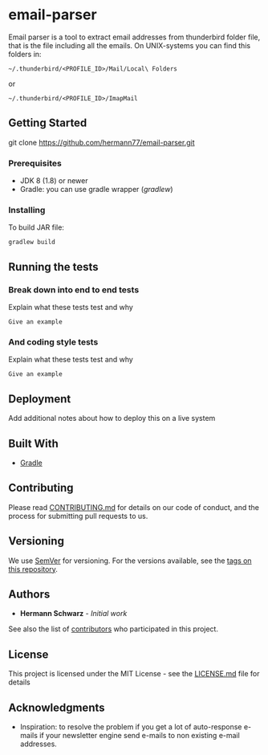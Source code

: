 # email-parser

Email parser is a tool to extract email addresses from thunderbird folder file, that is the file including all the emails. On UNIX-systems you can find this folders in:
```
~/.thunderbird/<PROFILE_ID>/Mail/Local\ Folders
```
or

```
~/.thunderbird/<PROFILE_ID>/ImapMail
```

## Getting Started

git clone https://github.com/hermann77/email-parser.git

### Prerequisites

* JDK 8 (1.8) or newer 
* Gradle: you can use gradle wrapper (*gradlew*) 

### Installing

To build JAR file:

```
gradlew build
```


## Running the tests



### Break down into end to end tests

Explain what these tests test and why

```
Give an example
```

### And coding style tests

Explain what these tests test and why

```
Give an example
```

## Deployment

Add additional notes about how to deploy this on a live system

## Built With

* [Gradle](https://gradle.org/) 


## Contributing

Please read [CONTRIBUTING.md](https://gist.github.com/PurpleBooth/b24679402957c63ec426) for details on our code of conduct, and the process for submitting pull requests to us.

## Versioning

We use [SemVer](http://semver.org/) for versioning. For the versions available, see the [tags on this repository](https://github.com/your/project/tags). 

## Authors

* **Hermann Schwarz** - *Initial work*

See also the list of [contributors](https://github.com/hermann77/email-parser/contributors) who participated in this project.

## License

This project is licensed under the MIT License - see the [LICENSE.md](LICENSE.md) file for details

## Acknowledgments

* Inspiration: to resolve the problem if you get a lot of auto-response e-mails if your newsletter engine send e-mails to non existing e-mail addresses.

